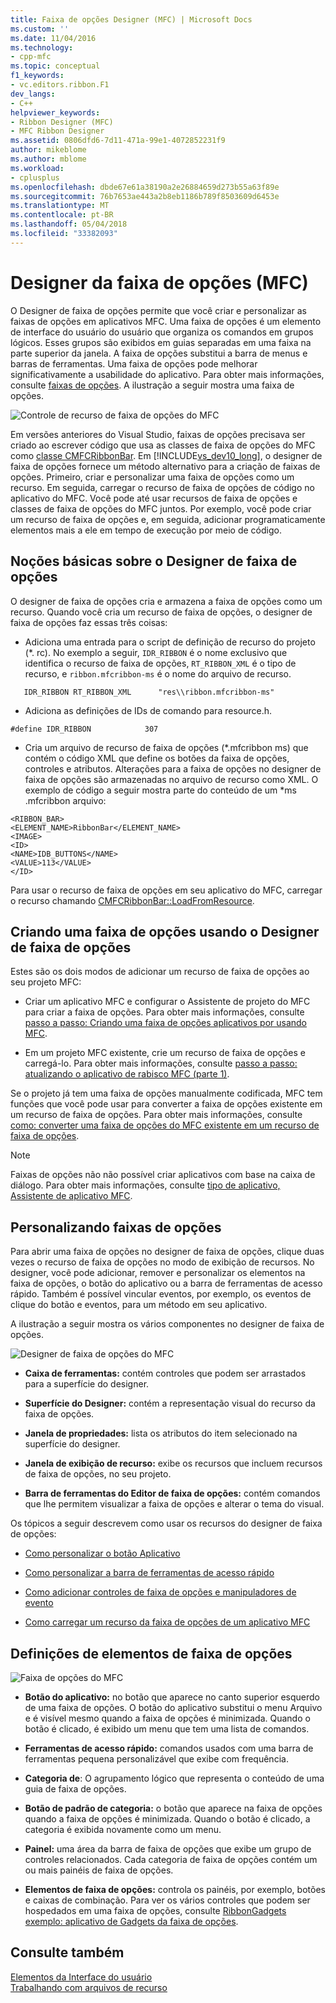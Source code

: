 ```yaml
---
title: Faixa de opções Designer (MFC) | Microsoft Docs
ms.custom: ''
ms.date: 11/04/2016
ms.technology:
- cpp-mfc
ms.topic: conceptual
f1_keywords:
- vc.editors.ribbon.F1
dev_langs:
- C++
helpviewer_keywords:
- Ribbon Designer (MFC)
- MFC Ribbon Designer
ms.assetid: 0806dfd6-7d11-471a-99e1-4072852231f9
author: mikeblome
ms.author: mblome
ms.workload:
- cplusplus
ms.openlocfilehash: dbde67e61a38190a2e26884659d273b55a63f89e
ms.sourcegitcommit: 76b7653ae443a2b8eb1186b789f8503609d6453e
ms.translationtype: MT
ms.contentlocale: pt-BR
ms.lasthandoff: 05/04/2018
ms.locfileid: "33382093"
---
```

# <a name="ribbon-designer-mfc"></a>Designer da faixa de opções (MFC)
O Designer de faixa de opções permite que você criar e personalizar as faixas de opções em aplicativos MFC. Uma faixa de opções é um elemento de interface do usuário do usuário que organiza os comandos em grupos lógicos. Esses grupos são exibidos em guias separadas em uma faixa na parte superior da janela. A faixa de opções substitui a barra de menus e barras de ferramentas. Uma faixa de opções pode melhorar significativamente a usabilidade do aplicativo. Para obter mais informações, consulte [faixas de opções](http://go.microsoft.com/fwlink/p/?linkid=129233). A ilustração a seguir mostra uma faixa de opções.  
  
 ![Controle de recurso de faixa de opções do MFC](../mfc/media/ribbon_no_callouts.png "ribbon_no_callouts")  
  
 Em versões anteriores do Visual Studio, faixas de opções precisava ser criado ao escrever código que usa as classes de faixa de opções do MFC como [classe CMFCRibbonBar](../mfc/reference/cmfcribbonbar-class.md). Em [!INCLUDE[vs_dev10_long](../build/includes/vs_dev10_long_md.md)], o designer de faixa de opções fornece um método alternativo para a criação de faixas de opções. Primeiro, criar e personalizar uma faixa de opções como um recurso. Em seguida, carregar o recurso de faixa de opções de código no aplicativo do MFC. Você pode até usar recursos de faixa de opções e classes de faixa de opções do MFC juntos. Por exemplo, você pode criar um recurso de faixa de opções e, em seguida, adicionar programaticamente elementos mais a ele em tempo de execução por meio de código.  
  
## <a name="understanding-the-ribbon-designer"></a>Noções básicas sobre o Designer de faixa de opções  
 O designer de faixa de opções cria e armazena a faixa de opções como um recurso. Quando você cria um recurso de faixa de opções, o designer de faixa de opções faz essas três coisas:  
  
-   Adiciona uma entrada para o script de definição de recurso do projeto (*. rc). No exemplo a seguir, `IDR_RIBBON` é o nome exclusivo que identifica o recurso de faixa de opções, `RT_RIBBON_XML` é o tipo de recurso, e `ribbon.mfcribbon-ms` é o nome do arquivo de recurso.  
  
 ```  
    IDR_RIBBON RT_RIBBON_XML      "res\\ribbon.mfcribbon-ms"  
 ```  
  
-   Adiciona as definições de IDs de comando para resource.h.  
  
 ```  
 #define IDR_RIBBON            307  
 ```  
  
-   Cria um arquivo de recurso de faixa de opções (*.mfcribbon ms) que contém o código XML que define os botões da faixa de opções, controles e atributos. Alterações para a faixa de opções no designer de faixa de opções são armazenadas no arquivo de recurso como XML. O exemplo de código a seguir mostra parte do conteúdo de um \*ms .mfcribbon arquivo:  
  
 ```  
 <RIBBON_BAR>  
 <ELEMENT_NAME>RibbonBar</ELEMENT_NAME>  
 <IMAGE>  
 <ID>  
 <NAME>IDB_BUTTONS</NAME>  
 <VALUE>113</VALUE>  
 </ID>   
 ```  
  
 Para usar o recurso de faixa de opções em seu aplicativo do MFC, carregar o recurso chamando [CMFCRibbonBar::LoadFromResource](../mfc/reference/cmfcribbonbar-class.md#loadfromresource).  
  
## <a name="creating-a-ribbon-by-using-the-ribbon-designer"></a>Criando uma faixa de opções usando o Designer de faixa de opções  
 Estes são os dois modos de adicionar um recurso de faixa de opções ao seu projeto MFC:  
  
-   Criar um aplicativo MFC e configurar o Assistente de projeto do MFC para criar a faixa de opções. Para obter mais informações, consulte [passo a passo: Criando uma faixa de opções aplicativos por usando MFC](../mfc/walkthrough-creating-a-ribbon-application-by-using-mfc.md).  
  
-   Em um projeto MFC existente, crie um recurso de faixa de opções e carregá-lo. Para obter mais informações, consulte [passo a passo: atualizando o aplicativo de rabisco MFC (parte 1)](../mfc/walkthrough-updating-the-mfc-scribble-application-part-1.md).  
  
 Se o projeto já tem uma faixa de opções manualmente codificada, MFC tem funções que você pode usar para converter a faixa de opções existente em um recurso de faixa de opções. Para obter mais informações, consulte [como: converter uma faixa de opções do MFC existente em um recurso de faixa de opções](../mfc/how-to-convert-an-existing-mfc-ribbon-to-a-ribbon-resource.md).  
  
> [!NOTE]
>  Faixas de opções não não possível criar aplicativos com base na caixa de diálogo. Para obter mais informações, consulte [tipo de aplicativo, Assistente de aplicativo MFC](../mfc/reference/application-type-mfc-application-wizard.md).  
  
## <a name="customizing-ribbons"></a>Personalizando faixas de opções  
 Para abrir uma faixa de opções no designer de faixa de opções, clique duas vezes o recurso de faixa de opções no modo de exibição de recursos. No designer, você pode adicionar, remover e personalizar os elementos na faixa de opções, o botão do aplicativo ou a barra de ferramentas de acesso rápido. Também é possível vincular eventos, por exemplo, os eventos de clique do botão e eventos, para um método em seu aplicativo.  
  
 A ilustração a seguir mostra os vários componentes no designer de faixa de opções.  
  
 ![Designer de faixa de opções do MFC](../mfc/media/ribbon_designer.png "ribbon_designer")  
  
- **Caixa de ferramentas:** contém controles que podem ser arrastados para a superfície do designer.  
  
- **Superfície do Designer:** contém a representação visual do recurso da faixa de opções.  
  
- **Janela de propriedades:** lista os atributos do item selecionado na superfície do designer.  
  
- **Janela de exibição de recurso:** exibe os recursos que incluem recursos de faixa de opções, no seu projeto.  
  
- **Barra de ferramentas do Editor de faixa de opções:** contém comandos que lhe permitem visualizar a faixa de opções e alterar o tema do visual.  
  
 Os tópicos a seguir descrevem como usar os recursos do designer de faixa de opções:  
  
- [Como personalizar o botão Aplicativo](../mfc/how-to-customize-the-application-button.md)  
  
- [Como personalizar a barra de ferramentas de acesso rápido](../mfc/how-to-customize-the-quick-access-toolbar.md)  
  
- [Como adicionar controles de faixa de opções e manipuladores de evento](../mfc/how-to-add-ribbon-controls-and-event-handlers.md)  
  
- [Como carregar um recurso da faixa de opções de um aplicativo MFC](../mfc/how-to-load-a-ribbon-resource-from-an-mfc-application.md)  
  
## <a name="definitions-of-ribbon-elements"></a>Definições de elementos de faixa de opções  
 ![Faixa de opções do MFC](../mfc/media/ribbon.png "faixa de opções")  
  
- **Botão do aplicativo:** no botão que aparece no canto superior esquerdo de uma faixa de opções. O botão do aplicativo substitui o menu Arquivo e é visível mesmo quando a faixa de opções é minimizada. Quando o botão é clicado, é exibido um menu que tem uma lista de comandos.  
  
- **Ferramentas de acesso rápido:** comandos usados com uma barra de ferramentas pequena personalizável que exibe com frequência.  
  
- **Categoria de**: O agrupamento lógico que representa o conteúdo de uma guia de faixa de opções.  
  
- **Botão de padrão de categoria:** o botão que aparece na faixa de opções quando a faixa de opções é minimizada. Quando o botão é clicado, a categoria é exibida novamente como um menu.  
  
- **Painel:** uma área da barra de faixa de opções que exibe um grupo de controles relacionados. Cada categoria de faixa de opções contém um ou mais painéis de faixa de opções.  
  
- **Elementos de faixa de opções:** controla os painéis, por exemplo, botões e caixas de combinação. Para ver os vários controles que podem ser hospedados em uma faixa de opções, consulte [RibbonGadgets exemplo: aplicativo de Gadgets da faixa de opções](../visual-cpp-samples.md).  
  
## <a name="see-also"></a>Consulte também  
 [Elementos da Interface do usuário](../mfc/user-interface-elements-mfc.md)   
 [Trabalhando com arquivos de recurso](../windows/working-with-resource-files.md)

